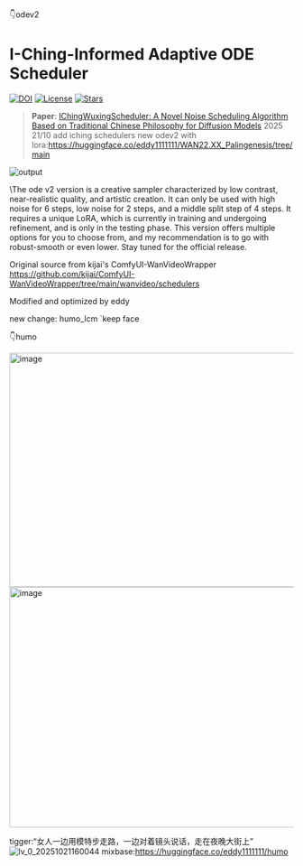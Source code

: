👇odev2
# I-Ching-Informed Adaptive ODE Scheduler

[![DOI](https://zenodo.org/badge/DOI/10.5281/zenodo.17445974.svg)](https://doi.org/10.5281/zenodo.17445974)
[![License](https://img.shields.io/badge/License-Apache%202.0-blue.svg)](LICENSE)
[![Stars](https://img.shields.io/github/stars/eddyhhlure1Eddy/I-Ching-Informed-Adaptive-ODE-Scheduler)](https://github.com/eddyhhlure1Eddy/I-Ching-Informed-Adaptive-ODE-Scheduler/stargazers)

> **Paper**: [IChingWuxingScheduler: A Novel Noise Scheduling Algorithm Based on Traditional Chinese Philosophy for Diffusion Models](https://doi.org/10.5281/zenodo.17445974)
2025 21/10 add iching schedulers
new odev2 with lora:https://huggingface.co/eddy1111111/WAN22.XX_Palingenesis/tree/main

![output](https://github.com/user-attachments/assets/59aa3bd4-7c10-497f-81cc-20a2402d0f1f)


\\The ode v2 version is a creative sampler characterized by low contrast, near-realistic quality, and artistic creation. It can only be used with high noise for 6 steps, low noise for 2 steps, and a middle split step of 4 steps. It requires a unique LoRA, which is currently in training and undergoing refinement, and is only in the testing phase. This version offers multiple options for you to choose from, and my recommendation is to go with robust-smooth or even lower. Stay tuned for the official release.

Original source from kijai's ComfyUI-WanVideoWrapper
https://github.com/kijai/ComfyUI-WanVideoWrapper/tree/main/wanvideo/schedulers

Modified and optimized by eddy

new change: humo_lcm `keep face

👇humo


<img width="852" height="415" alt="image" src="https://github.com/user-attachments/assets/4125f046-0041-4769-aaaf-5c2ad9478126" />

<img width="849" height="426" alt="image" src="https://github.com/user-attachments/assets/70d3f33c-6cd8-42d5-ac17-f1bf19d12604" />

tigger:“女人一边用模特步走路，一边对着镜头说话，走在夜晚大街上”
![lv_0_20251021160044](https://github.com/user-attachments/assets/ff16321a-33a2-476a-8ad5-fbb4d0bd8ebf)
mixbase:https://huggingface.co/eddy1111111/humo


